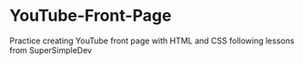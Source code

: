 # YouTube-Front-Page

Practice creating YouTube front page with HTML and CSS following lessons from SuperSimpleDev
